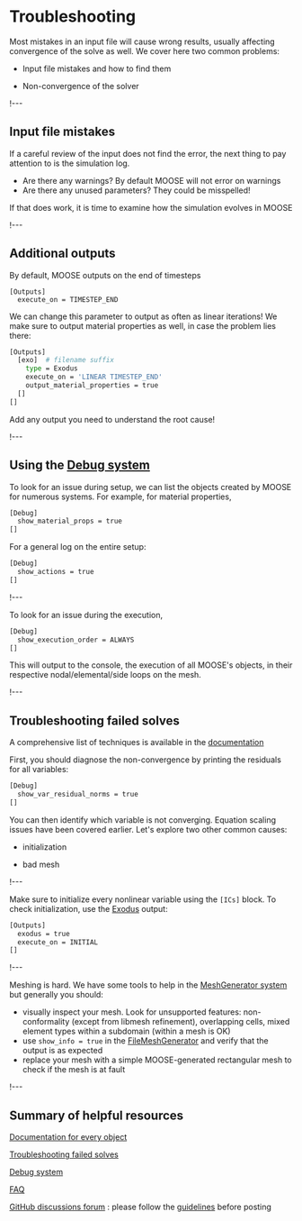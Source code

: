 # Troubleshooting

Most mistakes in an input file will cause wrong results,
usually affecting convergence of the solve as well. We cover here two common problems:

- Input file mistakes and how to find them

- Non-convergence of the solver

!---

## Input file mistakes

If a careful review of the input does not find the error,
the next thing to pay attention to is the simulation log.

- Are there any warnings? By default MOOSE will not error on warnings
- Are there any unused parameters? They could be misspelled!

If that does work, it is time to examine how the simulation evolves in MOOSE

!---

## Additional outputs

By default, MOOSE outputs on the end of timesteps

```
[Outputs]
  execute_on = TIMESTEP_END
```

We can change this parameter to output as often as linear iterations!
We make sure to output material properties as well, in case the problem lies there:

```bash
[Outputs]
  [exo]  # filename suffix
    type = Exodus
    execute_on = 'LINEAR TIMESTEP_END'
    output_material_properties = true
  []
[]
```

Add any output you need to understand the root cause!

!---

## Using the [Debug system](syntax/Debug/index.md)

To look for an issue during setup, we can list the objects created by MOOSE for numerous systems. For example, for material properties,

```bash
[Debug]
  show_material_props = true
[]
```

For a general log on the entire setup:

```bash
[Debug]
  show_actions = true
[]
```

!---

To look for an issue during the execution,

```bash
[Debug]
  show_execution_order = ALWAYS
[]
```

This will output to the console, the execution of all MOOSE's objects, in their respective nodal/elemental/side loops on the mesh.

!---

## Troubleshooting failed solves

A comprehensive list of techniques is available in the [documentation](application_usage/failed_solves.md)

First, you should diagnose the non-convergence by printing the residuals for all variables:

```bash
[Debug]
  show_var_residual_norms = true
[]
```

You can then identify which variable is not converging.
Equation scaling issues have been covered earlier. Let's explore two other common causes:

- initialization

- bad mesh

!---

Make sure to initialize every nonlinear variable using the `[ICs]` block.
To check initialization, use the [Exodus](Exodus.md) output:

```bash
[Outputs]
  exodus = true
  execute_on = INITIAL
[]
```

!---

Meshing is hard. We have some tools to help in the [MeshGenerator system](syntax/Mesh/index.md) but generally you should:

- visually inspect your mesh. Look for unsupported features: non-conformality (except from libmesh refinement), overlapping cells, mixed element types within a subdomain (within a mesh is OK)
- use `show_info = true` in the [FileMeshGenerator](FileMeshGenerator.md) and verify that the output is as expected
- replace your mesh with a simple MOOSE-generated rectangular mesh to check if the mesh is at fault

!---

## Summary of helpful resources

[Documentation for every object](syntax/index.md)

[Troubleshooting failed solves](application_usage/failed_solves.md)

[Debug system](syntax/Debug/index.md)

[FAQ](https://mooseframework.inl.gov/help/faq/index.html)

[GitHub discussions forum](https://github.com/idaholab/moose/discussions) : please follow the [guidelines](https://github.com/idaholab/moose/discussions/18270) before posting
